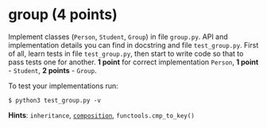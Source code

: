 # group (4 points)

Implement classes (`Person`, `Student`, `Group`) in file `group.py`. API and implementation details
you can find in docstring and file `test_group.py`. First of all, learn tests in file `test_group.py`, 
then start to write code so that to pass tests one for another. **1 point** for correct implementation `Person`,
**1 point** - `Student`, **2 points** - `Group`.

To test your implementations run:
```
$ python3 test_group.py -v
```
**Hints**: `inheritance`, [`composition`](http://blog.thedigitalcatonline.com/blog/2014/08/20/python-3-oop-part-3-delegation-composition-and-inheritance/), `functools.cmp_to_key()`

